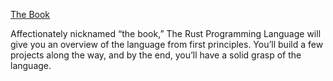 [The Book](https://doc.rust-lang.org/book/ch01-00-getting-started.html)

Affectionately nicknamed “the book,” The Rust Programming Language will give you an overview of the language from first principles. You’ll build a few projects along the way, and by the end, you’ll have a solid grasp of the language.
